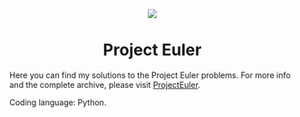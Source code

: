 <p align="center">
  <img src="https://projecteuler.net/images/clipart/euler_portrait.png" />
</p>

<h1 align="center"> Project Euler  </h1>

Here you can find my solutions to the Project Euler problems.
For more info and the complete archive, please visit [ProjectEuler](https://projecteuler.net/archives/).

Coding language: Python.
